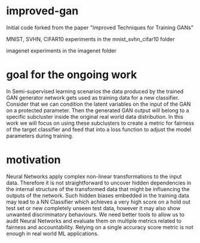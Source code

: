 # improved-gan
Initial code forked from the paper "Improved Techniques for Training GANs"

MNIST, SVHN, CIFAR10 experiments in the mnist_svhn_cifar10 folder

imagenet experiments in the imagenet folder

# goal for the ongoing work

In Semi-supervised learning scenarios the data produced by the trained GAN generator network gets used as training data for a new classifier. Consider that we can condition the latent variables on the input of the GAN on a protected parameter. Then the generated GAN output will belong to a specific subcluster inside the original real world data distribution. In this work we will focus on using these subclusters to create a metric for fairness of the target classifier and feed that into a loss function to adjust the model parameters during training.

# motivation

Neural Networks apply complex non-linear transformations to the input data. Therefore it is not straightforward to uncover hidden dependencies in the internal structure of the transformed data that might be influencing the outputs of the network. Such hidden biases embedded in the training data may lead to a NN Classifier which achieves a very high score on a hold out test set or new completely unseen test data, however it may also show unwanted discriminatory behaviours. We need better tools to allow us to audit Neural Networks and evaluate them on multiple metrics related to fairness and accountability. Relying on a single accuracy score metric is not enough in real world ML applications.   